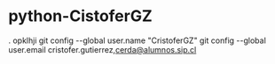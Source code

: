 # python-CistoferGZ
.
opklhji
git config --global user.name "CristoferGZ"
git config --global user.email cristofer.gutierrez,cerda@alumnos.sip.cl